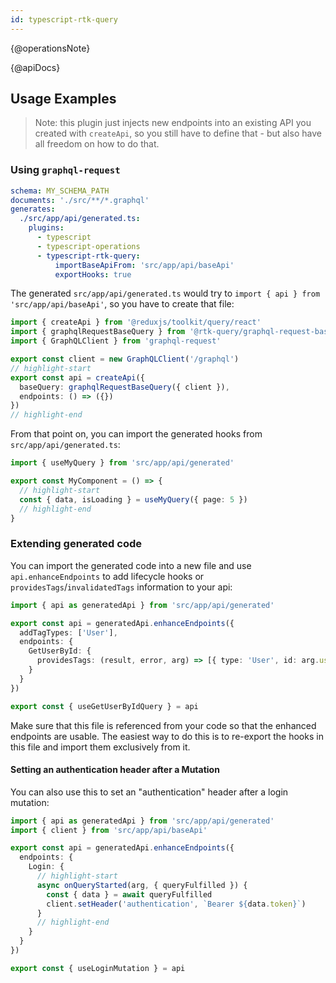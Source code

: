 ```yaml
---
id: typescript-rtk-query
---
```


{@operationsNote}

{@apiDocs}

## Usage Examples

> Note: this plugin just injects new endpoints into an existing API you created with `createApi`, so
> you still have to define that - but also have all freedom on how to do that.

### Using `graphql-request`

```yaml
schema: MY_SCHEMA_PATH
documents: './src/**/*.graphql'
generates:
  ./src/app/api/generated.ts:
    plugins:
      - typescript
      - typescript-operations
      - typescript-rtk-query:
          importBaseApiFrom: 'src/app/api/baseApi'
          exportHooks: true
```

The generated `src/app/api/generated.ts` would try to `import { api } from 'src/app/api/baseApi'`, so you have to create that file:

```ts title="src/app/api/baseApi.ts"
import { createApi } from '@reduxjs/toolkit/query/react'
import { graphqlRequestBaseQuery } from '@rtk-query/graphql-request-base-query'
import { GraphQLClient } from 'graphql-request'

export const client = new GraphQLClient('/graphql')
// highlight-start
export const api = createApi({
  baseQuery: graphqlRequestBaseQuery({ client }),
  endpoints: () => ({})
})
// highlight-end
```

From that point on, you can import the generated hooks from `src/app/api/generated.ts`:

```ts title="src/components/MyComponent.ts"
import { useMyQuery } from 'src/app/api/generated'

export const MyComponent = () => {
  // highlight-start
  const { data, isLoading } = useMyQuery({ page: 5 })
  // highlight-end
}
```

### Extending generated code

You can import the generated code into a new file and use `api.enhanceEndpoints` to add lifecycle hooks or `providesTags`/`invalidatedTags` information to your api:

```ts title="src/app/api/enhanced.ts"
import { api as generatedApi } from 'src/app/api/generated'

export const api = generatedApi.enhanceEndpoints({
  addTagTypes: ['User'],
  endpoints: {
    GetUserById: {
      providesTags: (result, error, arg) => [{ type: 'User', id: arg.userId }]
    }
  }
})

export const { useGetUserByIdQuery } = api
```

Make sure that this file is referenced from your code so that the enhanced endpoints are usable. The easiest way to do this is to re-export the hooks in this file and import them exclusively from it.

#### Setting an authentication header after a Mutation

You can also use this to set an "authentication" header after a login mutation:

```ts
import { api as generatedApi } from 'src/app/api/generated'
import { client } from 'src/app/api/baseApi'

export const api = generatedApi.enhanceEndpoints({
  endpoints: {
    Login: {
      // highlight-start
      async onQueryStarted(arg, { queryFulfilled }) {
        const { data } = await queryFulfilled
        client.setHeader('authentication', `Bearer ${data.token}`)
      }
      // highlight-end
    }
  }
})

export const { useLoginMutation } = api
```
